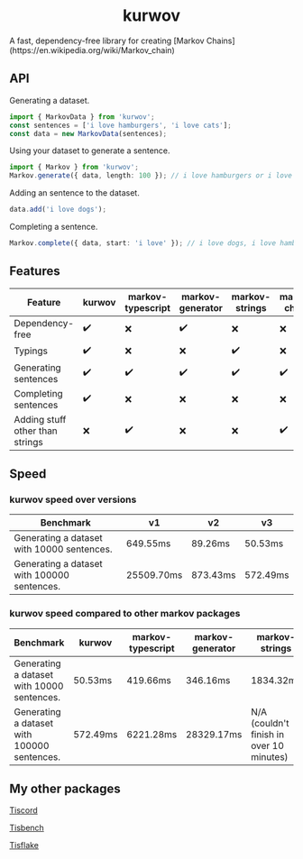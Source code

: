 <h1 align=center> kurwov </h1>
A fast, dependency-free library for creating [Markov Chains](https://en.wikipedia.org/wiki/Markov_chain)

## API
Generating a dataset.
```ts
import { MarkovData } from 'kurwov';
const sentences = ['i love hamburgers', 'i love cats'];
const data = new MarkovData(sentences);
```

Using your dataset to generate a sentence.
```ts
import { Markov } from 'kurwov';
Markov.generate({ data, length: 100 }); // i love hamburgers or i love cats
```

Adding an sentence to the dataset.
```ts
data.add('i love dogs');
```

Completing a sentence.
```ts
Markov.complete({ data, start: 'i love' }); // i love dogs, i love hamburgers, or i love cats
```
## Features
Feature | kurwov | markov-typescript | markov-generator | markov-strings | markov-chains
--- | --- | --- | --- | --- | ---
Dependency-free | ✔️ | ❌ | ✔️ | ❌ | ❌
Typings | ✔️ | ❌ | ❌ | ✔️ | ❌
Generating sentences | ✔️ | ✔️ | ✔️ | ✔️ | ✔️
Completing sentences | ✔️ | ❌ | ❌ | ❌ | ❌
Adding stuff other than strings | ❌ | ✔️ | ❌ | ❌ | ✔️

## Speed
### kurwov speed over versions
Benchmark | v1 | v2 | v3
--- | --- | --- | ---
Generating a dataset with 10000 sentences. | 649.55ms | 89.26ms | 50.53ms
Generating a dataset with 100000 sentences. | 25509.70ms | 873.43ms | 572.49ms

### kurwov speed compared to other markov packages
Benchmark | kurwov | markov-typescript | markov-generator | markov-strings | markov-chains  
--- | --- | --- | --- | --- | ---
Generating a dataset with 10000 sentences. | 50.53ms | 419.66ms | 346.16ms | 1834.32ms | N/A (errored)
Generating a dataset with 100000 sentences. | 572.49ms | 6221.28ms | 28329.17ms | N/A (couldn't finish in over 10 minutes) | N/A (errored)

## My other packages
[Tiscord](https://npmjs.com/package/tiscord)

[Tisbench](https://npmjs.com/package/tisbench)

[Tisflake](https://npmjs.com/package/tisflake)
